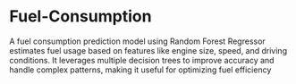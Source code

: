 # Fuel-Consumption
A fuel consumption prediction model using Random Forest Regressor estimates fuel usage based on features like engine size, speed, and driving conditions. It leverages multiple decision trees to improve accuracy and handle complex patterns, making it useful for optimizing fuel efficiency
